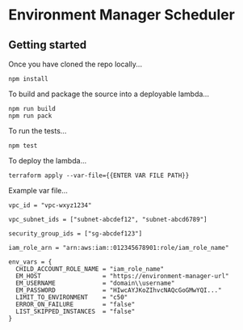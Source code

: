 # Environment Manager Scheduler

## Getting started

Once you have cloned the repo locally...

```
npm install
```

To build and package the source into a deployable lambda...

```
npm run build
npm run pack
```

To run the tests...

```
npm test
```

To deploy the lambda...

```
terraform apply --var-file={{ENTER VAR FILE PATH}}
```

Example var file...

```
vpc_id = "vpc-wxyz1234"

vpc_subnet_ids = ["subnet-abcdef12", "subnet-abcd6789"]

security_group_ids = ["sg-abcdef123"]

iam_role_arn = "arn:aws:iam::012345678901:role/iam_role_name"

env_vars = {
  CHILD_ACCOUNT_ROLE_NAME = "iam_role_name"
  EM_HOST                 = "https://environment-manager-url"
  EM_USERNAME             = "domain\\username"
  EM_PASSWORD             = "HIwcAYJKoZIhvcNAQcGoGMwYQI..."
  LIMIT_TO_ENVIRONMENT    = "c50"
  ERROR_ON_FAILURE        = "false"
  LIST_SKIPPED_INSTANCES  = "false"
}

```